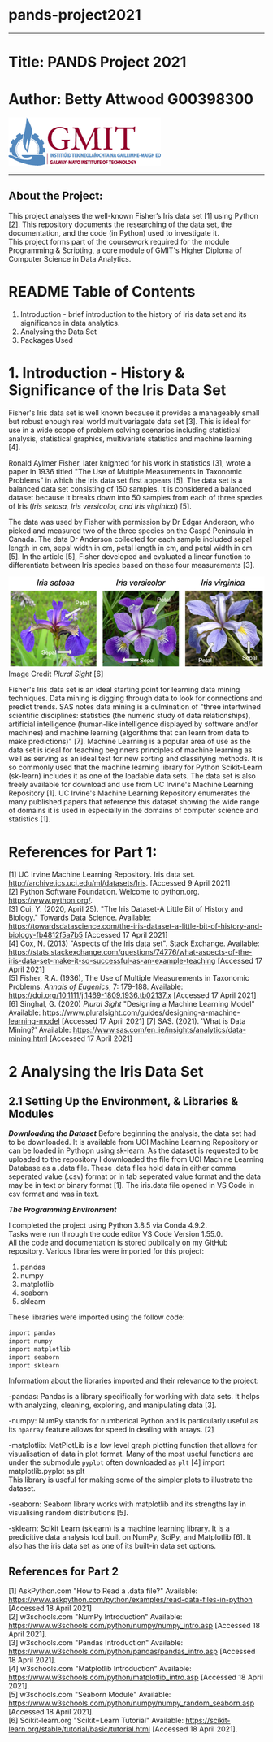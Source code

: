  # pands-project2021 
___
# Title: PANDS Project 2021 
# Author: Betty Attwood G00398300
![GMIT_LOGO](gmit_logo.png)
___
## About the Project:
This project analyses the well-known Fisher’s Iris data set [1] using Python [2]. This repository documents the researching of the data set, the documentation, and the code (in Python) used to investigate it.  
This project forms part of the coursework required for the module Programming & Scripting, a core module of GMIT's Higher Diploma of Computer Science in Data Analytics.

# README Table of Contents
1. Introduction - brief introduction to the history of Iris data set and its significance in data analytics.
2. Analysing the Data Set
3. Packages Used


# 1. Introduction - History & Significance of the Iris Data Set

Fisher's Iris data set is well known because it provides a manageably small but robust enough real world multivariagate data set [3]. This is ideal for use in a wide scope of problem solving scenarios including statistical analysis, statistical graphics, multivariate statistics and machine learning [4].  

Ronald Aylmer Fisher, later knighted for his work in statistics [3], wrote a paper in 1936 titled "The Use of Multiple Measurements in Taxonomic Problems" in which the Iris data set first appears [5]. The data set is a balanced data set consisting of 150 samples. It is considered a balanced dataset because it breaks down into 50 samples from each of three species of Iris (*Iris setosa, Iris versicolor, and Iris virginica*) [5].  

The data was used by Fisher with permission by Dr Edgar Anderson, who picked and measured two of the three species on the Gaspé Peninsula in Canada. The data Dr Anderson collected for each sample included sepal length in cm, sepal width in cm, petal length in cm, and petal width in cm [5]. In the article [5], Fisher developed and evaluated a linear function to differentiate between Iris species based on these four measurements [3]. 

![Image of Three Species with Petal and Sepals Labeled](Image3SpeciesTypesPetalSepal.png)   
Image Credit *Plural Sight* [6]

Fisher's Iris data set is an ideal starting point for learning data mining techniques. Data mining is digging through data to look for connections and predict trends. SAS notes data mining is a culmination of "three intertwined scientific disciplines: statistics (the numeric study of data relationships), artificial intelligence (human-like intelligence displayed by software and/or machines) and machine learning (algorithms that can learn from data to make predictions)" [7]. Machine Learning is a popular area of use as the data set is ideal for teaching beginners principles of machine learning as well as serving as an ideal test for new sorting and classifying methods. It is so commonly used that the machine learning library for Python Scikit-Learn (sk-learn) includes it as one of the loadable data sets. The data set is also freely available for download and use from UC Irvine's Machine Learning Repository [1]. UC Irvine's Machine Learning Repository enumerates the many published papers that reference this dataset showing the wide range of domains it is used in especially in the domains of computer science and statistics [1]. 

# References for Part 1: 
[1] UC Irvine Machine Learning Repository. Iris data set.
http://archive.ics.uci.edu/ml/datasets/Iris.  [Accessed 9 April 2021]  
[2] Python Software Foundation. Welcome to python.org. https://www.python.org/.  
[3] Cui, Y. (2020, April 25). "The Iris Dataset-A Little Bit of History and Biology." Towards Data Science. Available: https://towardsdatascience.com/the-iris-dataset-a-little-bit-of-history-and-biology-fb4812f5a7b5 [Accessed 17 April 2021]  
[4] Cox, N. (2013) "Aspects of the Iris data set". Stack Exchange. Available: https://stats.stackexchange.com/questions/74776/what-aspects-of-the-iris-data-set-make-it-so-successful-as-an-example-teaching [Accessed 17 April 2021]   
[5] Fisher, R.A. (1936), The Use of Multiple Measurements in Taxonomic Problems. *Annals of Eugenics*, 7: 179-188. Available: https://doi.org/10.1111/j.1469-1809.1936.tb02137.x [Accessed 17 April 2021]
[6] Singhal, G. (2020) *Plural Sight* "Designing a Machine Learning Model" Available: https://www.pluralsight.com/guides/designing-a-machine-learning-model [Accessed 17 April 2021]
[7] SAS. (2021). 'What is Data Mining?' Available: https://www.sas.com/en_ie/insights/analytics/data-mining.html [Accessed 17 April 2021]

# 2 Analysing the Iris Data Set
## 2.1 Setting Up the Environment, & Libraries & Modules  

___Downloading the Dataset___
Before beginning the analysis, the data set had to be downloaded. It is available from UCI Machine Learning Repository or can be loaded in Pythopn using sk-learn. As the dataset is requested to be uploaded to the repository I downloaded the file from UCI Machine Learning Database as a .data file. These .data files hold data in either comma seperated value (.csv) format or in tab seperated value format and the data may be in text or binary format [1]. The iris.data file opened in VS Code in csv format and was in text.  

___The Programming Environment___

I completed the project using Python 3.8.5 via Conda 4.9.2.  
Tasks were run through the code editor VS Code Version 1.55.0.  
All the code and documentation is stored publically on my GitHub repository.
Various libraries were imported for this project:

1. pandas
2. numpy
3. matplotlib
4. seaborn
5. sklearn

These libraries were imported using the follow code:  

    import pandas
    import numpy 
    import matplotlib
    import seaborn
    import sklearn

Informatiom about the libraries imported and their relevance to the project:  


-pandas: Pandas is a library specifically for working with data sets. It helps with analyzing, cleaning, exploring, and manipulating data [3].   

-numpy: NumPy stands for numberical Python and is particularly useful as its `nparray` feature allows for speed in dealing with arrays. [2]  

-matplotlib: MatPlotLib is a low level graph plotting function that allows for visualisation of data in plot format. Many of the most useful functions are under the submodule `pyplot` often downloaded as `plt`  [4]
    import matplotlib.pyplot as plt  
This library is useful for making some of the simpler plots to illustrate the dataset.   

-seaborn: Seaborn library works with matplotlib and its strengths lay in visualising random distributions [5].  

-sklearn: Scikit Learn (sklearn) is a machine learning library. It is a predicitive data analysis tool built on NumPy, SciPy, and Matplotlib [6]. It also has the iris data set as one of its built-in data set options.   




## References for Part 2  

[1] AskPython.com "How to Read a .data file?"  Available: https://www.askpython.com/python/examples/read-data-files-in-python [Accessed 18 April 2021]  
[2] w3schools.com "NumPy Introduction" Available: https://www.w3schools.com/python/numpy/numpy_intro.asp [Accessed 18 April 2021].   
[3] w3schools.com "Pandas Introduction" Available: https://www.w3schools.com/python/pandas/pandas_intro.asp  [Accessed 18 April 2021].   
[4] w3schools.com "Matplotlib Introduction" Available: https://www.w3schools.com/python/matplotlib_intro.asp [Accessed 18 April 2021].   
[5] w3schools.com "Seaborn Module" Available: https://www.w3schools.com/python/numpy/numpy_random_seaborn.asp [Accessed 18 April 2021].   
[6] Scikit-learn.org "Scikit=Learn Tutorial" Available: https://scikit-learn.org/stable/tutorial/basic/tutorial.html [Accessed 18 April 2021].  